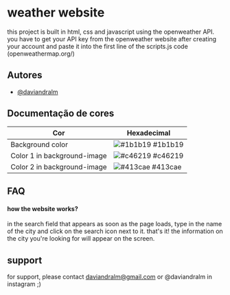 
# weather website 

this project is built in html, css and javascript using the openweather API.
you have to get your API key from the openweather website after creating your account and paste it into the first line of the scripts.js code (openweathermap.org/) 


## Autores

- [@daviandralm](https://www.github.com/daviandralm)

## Documentação de cores

| Cor               | Hexadecimal                                                |
| ----------------- | ---------------------------------------------------------------- |
| Background color      | ![#1b1b19](https://via.placeholder.com/10/1b1b19?text=+) #1b1b19 |
| Color 1 in background-image       | ![#c46219](https://via.placeholder.com/10/c46219?text=+) #c46219 |
| Color 2 in background-image       | ![#413cae](https://via.placeholder.com/10/413cae?text=+) #413cae |


## FAQ

#### how the website works?
in the search field that appears as soon as the page loads, type in the name of the city and click on the search icon next to it.
that's it! the information on the city you're looking for will appear on the screen. 





## support

for support, please contact daviandralm@gmail.com or @daviandralm in instagram ;)
